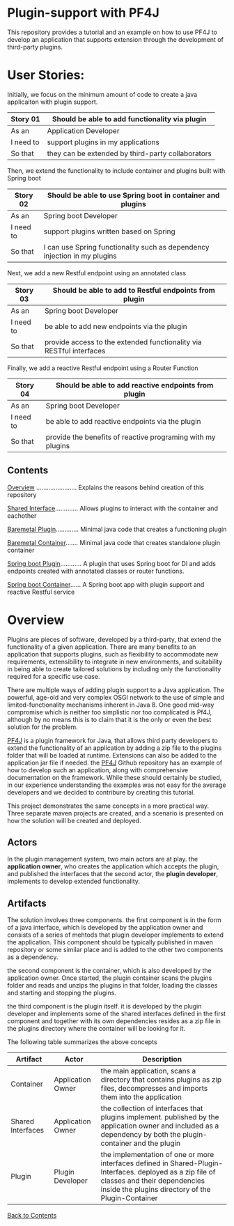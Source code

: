# Plugin-support with PF4J

This repository provides a tutorial and an example on how to use PF4J to 
develop an application that supports extension through the development of third-party plugins.

# User Stories:

Initially, we focus on the minimum amount of code to create a java applicaiton with plugin support. 

|Story 01 |Should be able to add functionality via plugin|
|---------|-----------------------|
|As an | Application Developer|
|I need to| support plugins in my applications|
|So that| they can be extended by third-party collaborators|

Then, we extend the functionality to include container and plugins built with
Spring boot

|Story 02 |Should be able to use Spring boot in container and plugins|
|---------|-----------------------|
|As an | Spring boot Developer|
|I need to| support plugins written based on Spring|
|So that| I can use Spring functionality such as dependency injection in my plugins|

Next, we add a new Restful endpoint using an annotated class

|Story 03 |Should be able to add to Restful endpoints from plugin |
|---------|-----------------------|
|As an | Spring boot Developer|
|I need to| be able to add new endpoints via the plugin|
|So that| provide access to the extended functionality via RESTful interfaces|

Finally, we add a reactive Restful endpoint using a Router Function

|Story 04 |Should be able to add reactive endpoints from plugin |
|---------|-----------------------|
|As an | Spring boot Developer|
|I need to| be able to add reactive endpoints via the plugin|
|So that| provide the benefits of reactive programing with my plugins|


## Contents

[Overview](#Overview) ....................... Explains the reasons behind creation of this repository

[Shared Interface](docs/interface.md).............  Allows plugins to interact with the container and eachother

[Baremetal Plugin](docs/simple-plugin.md)............. Minimal java code that creates a functioning plugin

[Baremetal Container](docs/simple-container.md)....... Minimal java code that creates standalone plugin container

[Spring boot Plugin](docs/spring-plugin.md)............ A plugin that uses Spring boot for DI and adds endpoints created with annotated classes or router functions.

[Spring boot Container](docs/spring-container.md)...... A Spring boot app with plugin support and reactive Restful service

# Overview 

Plugins are pieces of software, developed by a third-party, that extend the functionality of a given application. There are many benefits to an application that supports plugins, such as flexibility to accommodate new requirements, extensibility to integrate in new environments, and suitability in being able to create tailored solutions by including only the functionality required for a specific use case.

There are multiple ways of adding plugin support to a Java application. The powerful, age-old and very complex OSGI network to the use of simple and limited-functionality mechanisms inherent in Java 8. One good mid-way compromise which is neither too simplistic nor too complicated is Pf4J, although by no means this is to claim that it is the only or even the best solution for the problem.

[PF4J][] is a plugin framework for Java, that allows third party developers to extend the functionality of an application by adding a zip file to the plugins folder that will be loaded at 
runtime. Extensions can also be added to the application jar file if needed. the [PF4J][] Github repository has an example of how to develop such an application, along with comprehensive documentation on the framework. While these should certainly be studied, in our experience understanding the examples was not easy for the average developers and we decided to contribure by creating this tutorial.

This project demonstrates the same concepts in a more practical way. Three separate maven projects are created, and a scenario is presented on how the solution will be created and deployed. 

## Actors

In the plugin management system, two main actors are at play. the **application owner**, who creates the application which accepts the plugin, and published the interfaces that the second actor, the **plugin developer**, implements to develop extended functionality. 

## Artifacts

The solution involves three components. the first component is in the form of a java interface, which is developed by the application owner and consists of a series of mehtods that plugin developer implements to extend the application. This component should be typically published in maven repository or some similar place and is added to the other two components as a dependency.

the second component is the container, which is also developed by the application owner. Once started, the plugin container scans the plugins folder and reads and unzips the plugins in that folder, loading the classes and starting and stopping the plugins. 


the third component is the plugin itself. it is developed by the plugin developer and implements some of the shared interfaces defined in the first component and together with its own dependencies resides as a zip file in the plugins directory where the container will be looking for it.


The following table summarizes the above concepts

|Artifact| Actor| Description|
|--------|------|------------|
|Container| Application Owner| the main application, scans a directory that contains plugins as zip files, decompresses and imports them into the application|
|Shared Interfaces|Application Owner| the collection of interfaces that plugins implement. published by the application owner and included as a dependency by both the plugin-container and the plugin|
|Plugin| Plugin Developer| the implementation of one or more interfaces defined in Shared-Plugin-Interfaces. deployed as a zip file of classes and their dependencies inside the plugins directory of the Plugin-Container|

[Back to Contents](#contents)

[PF4J]: https://github.com/pf4j/pf4j







